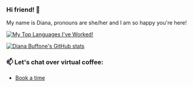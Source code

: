 ### Hi friend! 👋

My name is Diana, pronouns are she/her and I am so happy you're here!

[![My Top Languages I've Worked!](https://github-readme-stats.vercel.app/api/top-langs/?username=Diana20920&layout=compact)](https://github.com/USERNAME/github-readme-stats)

[![Diana Buffone's GitHub stats](https://github-readme-stats.vercel.app/api?username=Diana20920)](https://github.com/anuraghazra/github-readme-stats)

### 📫 Let's chat over virtual coffee:
- [Book a time](https://calendly.com/diana-pamelaet/coffeeortea)

<!--
**Diana20920/Diana20920** is a ✨ _special_ ✨ repository because its `README.md` (this file) appears on your GitHub profile.
Here are some ideas to get you started:


- 🌱 I’m currently learning ...
- 👯 I’m looking to collaborate on ...
- 🤔 I’m looking for help with ...
- 💬 Ask me about ...
### 🔭 I’m currently working on ...
**Sweater Weather**
-  ...
- ⚡ Fun fact: ...
-->

